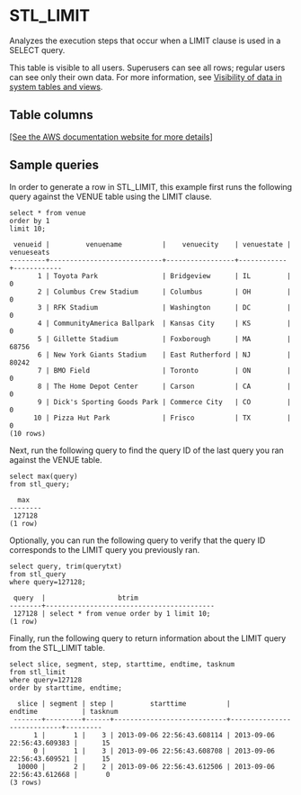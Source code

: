 # STL\_LIMIT<a name="r_STL_LIMIT"></a>

Analyzes the execution steps that occur when a LIMIT clause is used in a SELECT query\.

This table is visible to all users\. Superusers can see all rows; regular users can see only their own data\. For more information, see [Visibility of data in system tables and views](c_visibility-of-data.md)\.

## Table columns<a name="r_STL_LIMIT-table-columns"></a>

[\[See the AWS documentation website for more details\]](http://docs.aws.amazon.com/redshift/latest/dg/r_STL_LIMIT.html)

## Sample queries<a name="r_STL_LIMIT-sample-queries"></a>

In order to generate a row in STL\_LIMIT, this example first runs the following query against the VENUE table using the LIMIT clause\. 

```
select * from venue
order by 1
limit 10;
```

```
 venueid |         venuename          |    venuecity    | venuestate | venueseats
---------+----------------------------+-----------------+------------+------------
       1 | Toyota Park                | Bridgeview      | IL         |          0
       2 | Columbus Crew Stadium      | Columbus        | OH         |          0
       3 | RFK Stadium                | Washington      | DC         |          0
       4 | CommunityAmerica Ballpark  | Kansas City     | KS         |          0
       5 | Gillette Stadium           | Foxborough      | MA         |      68756
       6 | New York Giants Stadium    | East Rutherford | NJ         |      80242
       7 | BMO Field                  | Toronto         | ON         |          0
       8 | The Home Depot Center      | Carson          | CA         |          0
       9 | Dick's Sporting Goods Park | Commerce City   | CO         |          0
      10 | Pizza Hut Park             | Frisco          | TX         |          0
(10 rows)
```

Next, run the following query to find the query ID of the last query you ran against the VENUE table\. 

```
select max(query)
from stl_query;
```

```
  max
--------
 127128
(1 row)
```

Optionally, you can run the following query to verify that the query ID corresponds to the LIMIT query you previously ran\. 

```
select query, trim(querytxt)
from stl_query
where query=127128;
```

```
 query  |                  btrim
--------+------------------------------------------
 127128 | select * from venue order by 1 limit 10;
(1 row)
```

Finally, run the following query to return information about the LIMIT query from the STL\_LIMIT table\. 

```
select slice, segment, step, starttime, endtime, tasknum
from stl_limit
where query=127128
order by starttime, endtime;
```

```
  slice | segment | step |         starttime          |          endtime           | tasknum
 -------+---------+------+----------------------------+----------------------------+---------
      1 |       1 |    3 | 2013-09-06 22:56:43.608114 | 2013-09-06 22:56:43.609383 |      15
      0 |       1 |    3 | 2013-09-06 22:56:43.608708 | 2013-09-06 22:56:43.609521 |      15
  10000 |       2 |    2 | 2013-09-06 22:56:43.612506 | 2013-09-06 22:56:43.612668 |       0
(3 rows)
```